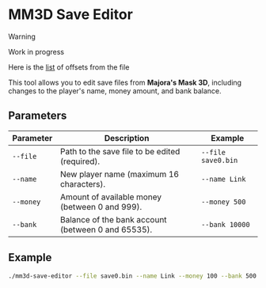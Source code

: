 # MM3D Save Editor

> [!WARNING]
> Work in progress

Here is the [list](/info.md) of offsets from the file

This tool allows you to edit save files from **Majora's Mask 3D**, including changes to the player's name, money amount, and bank balance.

## Parameters

| Parameter | Description                                        | Example               |
|-----------|----------------------------------------------------|-----------------------|
| `--file`  | Path to the save file to be edited (required).     | `--file save0.bin`    |
| `--name`  | New player name (maximum 16 characters).           | `--name Link`         |
| `--money` | Amount of available money (between 0 and 999).     | `--money 500`         |
| `--bank`  | Balance of the bank account (between 0 and 65535). | `--bank 10000`        |


## Example

```bash
./mm3d-save-editor --file save0.bin --name Link --money 100 --bank 500
```
